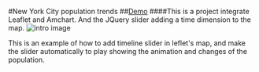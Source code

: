 #New York City population trends
##[Demo](http://104.236.36.34:8660)
####This is a project integrate Leaflet and Amchart. And the JQuery slider adding a time dimension to the map. 
![intro image](https://cloud.githubusercontent.com/assets/8851616/14406986/656045c4-fe86-11e5-92db-21340407c0ed.jpg)

This is an example of how to add timeline slider in leflet's map, and make the slider automatically to play showing the animation and changes of the population.
